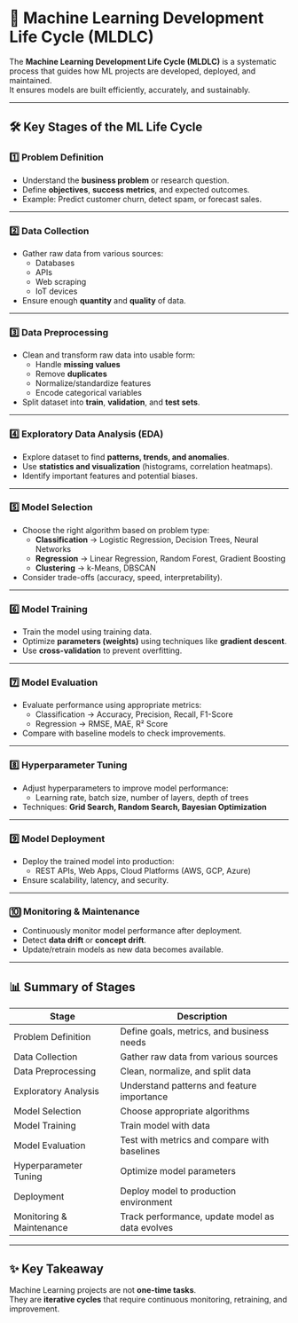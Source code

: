 # 🔄 Machine Learning Development Life Cycle (MLDLC)

The **Machine Learning Development Life Cycle (MLDLC)** is a systematic process that guides how ML projects are developed, deployed, and maintained.  
It ensures models are built efficiently, accurately, and sustainably.

---

## 🛠️ Key Stages of the ML Life Cycle

### 1️⃣ Problem Definition
- Understand the **business problem** or research question.
- Define **objectives**, **success metrics**, and expected outcomes.
- Example: Predict customer churn, detect spam, or forecast sales.

---

### 2️⃣ Data Collection
- Gather raw data from various sources:  
  - Databases  
  - APIs  
  - Web scraping  
  - IoT devices  
- Ensure enough **quantity** and **quality** of data.

---

### 3️⃣ Data Preprocessing
- Clean and transform raw data into usable form:
  - Handle **missing values**
  - Remove **duplicates**
  - Normalize/standardize features
  - Encode categorical variables
- Split dataset into **train**, **validation**, and **test sets**.

---

### 4️⃣ Exploratory Data Analysis (EDA)
- Explore dataset to find **patterns, trends, and anomalies**.
- Use **statistics and visualization** (histograms, correlation heatmaps).
- Identify important features and potential biases.

---

### 5️⃣ Model Selection
- Choose the right algorithm based on problem type:
  - **Classification** → Logistic Regression, Decision Trees, Neural Networks  
  - **Regression** → Linear Regression, Random Forest, Gradient Boosting  
  - **Clustering** → k-Means, DBSCAN  
- Consider trade-offs (accuracy, speed, interpretability).

---

### 6️⃣ Model Training
- Train the model using training data.
- Optimize **parameters (weights)** using techniques like **gradient descent**.
- Use **cross-validation** to prevent overfitting.

---

### 7️⃣ Model Evaluation
- Evaluate performance using appropriate metrics:
  - Classification → Accuracy, Precision, Recall, F1-Score  
  - Regression → RMSE, MAE, R² Score  
- Compare with baseline models to check improvements.

---

### 8️⃣ Hyperparameter Tuning
- Adjust hyperparameters to improve model performance:
  - Learning rate, batch size, number of layers, depth of trees
- Techniques: **Grid Search, Random Search, Bayesian Optimization**

---

### 9️⃣ Model Deployment
- Deploy the trained model into production:
  - REST APIs, Web Apps, Cloud Platforms (AWS, GCP, Azure)  
- Ensure scalability, latency, and security.

---

### 🔟 Monitoring & Maintenance
- Continuously monitor model performance after deployment.
- Detect **data drift** or **concept drift**.
- Update/retrain models as new data becomes available.

---

## 📊 Summary of Stages

| Stage                  | Description                                                                 |
|-------------------------|-----------------------------------------------------------------------------|
| Problem Definition      | Define goals, metrics, and business needs                                   |
| Data Collection         | Gather raw data from various sources                                       |
| Data Preprocessing      | Clean, normalize, and split data                                           |
| Exploratory Analysis    | Understand patterns and feature importance                                 |
| Model Selection         | Choose appropriate algorithms                                              |
| Model Training          | Train model with data                                                      |
| Model Evaluation        | Test with metrics and compare with baselines                               |
| Hyperparameter Tuning   | Optimize model parameters                                                  |
| Deployment              | Deploy model to production environment                                     |
| Monitoring & Maintenance| Track performance, update model as data evolves                            |

---

## ✨ Key Takeaway
Machine Learning projects are not **one-time tasks**.  
They are **iterative cycles** that require continuous monitoring, retraining, and improvement.
